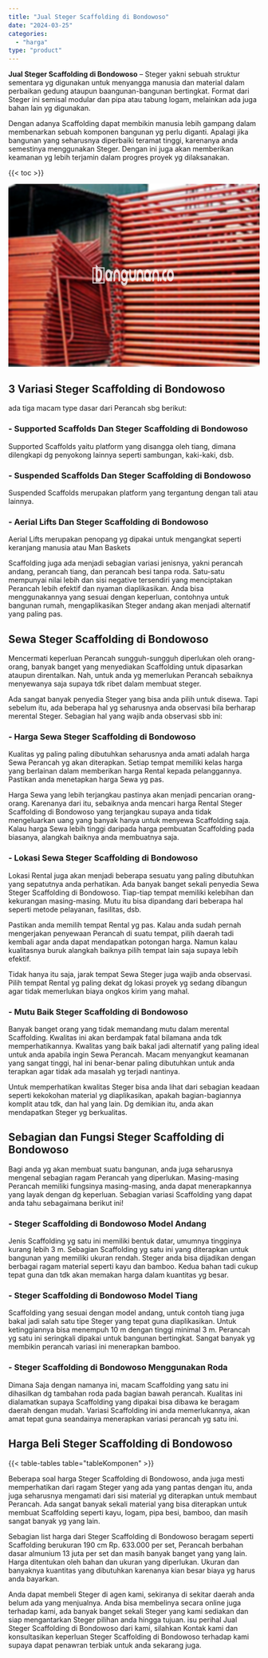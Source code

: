 ```yaml
---
title: "Jual Steger Scaffolding di Bondowoso"
date: "2024-03-25"
categories: 
  - "harga"
type: "product"
---
```


**Jual Steger Scaffolding di Bondowoso** – Steger yakni sebuah struktur sementara yg digunakan untuk menyangga manusia dan material dalam perbaikan gedung ataupun baangunan-bangunan bertingkat. Format dari Steger ini semisal modular dan pipa atau tabung logam, melainkan ada juga bahan lain yg digunakan.

Dengan adanya Scaffolding dapat membikin manusia lebih gampang dalam membenarkan sebuah komponen bangunan yg perlu diganti. Apalagi jika bangunan yang seharusnya diperbaiki teramat tinggi, karenanya anda semestinya menggunakan Steger. Dengan ini juga akan memberikan keamanan yg lebih terjamin dalam progres proyek yg dilaksanakan.

{{< toc >}}

![Jual Steger Scaffolding di Bondowoso](/images/sewa-scaffolding-steger-16.png)

## 3 Variasi Steger Scaffolding di Bondowoso

ada tiga macam type dasar dari Perancah sbg berikut:

### \- Supported Scaffolds Dan Steger Scaffolding di Bondowoso

Supported Scaffolds yaitu platform yang disangga oleh tiang, dimana dilengkapi dg penyokong lainnya seperti sambungan, kaki-kaki, dsb.

### \- Suspended Scaffolds Dan Steger Scaffolding di Bondowoso

Suspended Scaffolds merupakan platform yang tergantung dengan tali atau lainnya.

### \- Aerial Lifts Dan Steger Scaffolding di Bondowoso

Aerial Lifts merupakan penopang yg dipakai untuk mengangkat seperti keranjang manusia atau Man Baskets

Scaffolding juga ada menjadi sebagian variasi jenisnya, yakni perancah andang, perancah tiang, dan perancah besi tanpa roda. Satu-satu mempunyai nilai lebih dan sisi negative tersendiri yang menciptakan Perancah lebih efektif dan nyaman diaplikasikan. Anda bisa menggunakannya yang sesuai dengan keperluan, contohnya untuk bangunan rumah, mengaplikasikan Steger andang akan menjadi alternatif yang paling pas.

## Sewa Steger Scaffolding di Bondowoso

Mencermati keperluan Perancah sungguh-sungguh diperlukan oleh orang-orang, banyak banget yang menyediakan Scaffolding untuk dipasarkan ataupun direntalkan. Nah, untuk anda yg memerlukan Perancah sebaiknya menyewanya saja supaya tdk ribet dalam membuat steger.

Ada sangat banyak penyedia Steger yang bisa anda pilih untuk disewa. Tapi sebelum itu, ada beberapa hal yg seharusnya anda observasi bila berharap merental Steger. Sebagian hal yang wajib anda observasi sbb ini:

### \- Harga Sewa Steger Scaffolding di Bondowoso

Kualitas yg paling paling dibutuhkan seharusnya anda amati adalah harga Sewa Perancah yg akan diterapkan. Setiap tempat memiliki kelas harga yang berlainan dalam memberikan harga Rental kepada pelanggannya. Pastikan anda menetapkan harga Sewa yg pas.

Harga Sewa yang lebih terjangkau pastinya akan menjadi pencarian orang-orang. Karenanya dari itu, sebaiknya anda mencari harga Rental Steger Scaffolding di Bondowoso yang terjangkau supaya anda tidak mengeluarkan uang yang banyak hanya untuk menyewa Scaffolding saja. Kalau harga Sewa lebih tinggi daripada harga pembuatan Scaffolding pada biasanya, alangkah baiknya anda membuatnya saja.

### \- Lokasi Sewa Steger Scaffolding di Bondowoso

Lokasi Rental juga akan menjadi beberapa sesuatu yang paling dibutuhkan yang sepatutnya anda perhatikan. Ada banyak banget sekali penyedia Sewa Steger Scaffolding di Bondowoso. Tiap-tiap tempat memiliki kelebihan dan kekurangan masing-masing. Mutu itu bisa dipandang dari beberapa hal seperti metode pelayanan, fasilitas, dsb.

Pastikan anda memilih tempat Rental yg pas. Kalau anda sudah pernah mengerjakan penyewaan Perancah di suatu tempat, pilih daerah tadi kembali agar anda dapat mendapatkan potongan harga. Namun kalau kualitasnya buruk alangkah baiknya pilih tempat lain saja supaya lebih efektif.

Tidak hanya itu saja, jarak tempat Sewa Steger juga wajib anda observasi. Pilih tempat Rental yg paling dekat dg lokasi proyek yg sedang dibangun agar tidak memerlukan biaya ongkos kirim yang mahal.

### \- Mutu Baik Steger Scaffolding di Bondowoso

Banyak banget orang yang tidak memandang mutu dalam merental Scaffolding. Kwalitas ini akan berdampak fatal bilamana anda tdk memperhatikannya. Kwalitas yang baik bakal jadi alternatif yang paling ideal untuk anda apabila ingin Sewa Perancah. Macam menyangkut keamanan yang sangat tinggi, hal ini benar-benar paling dibutuhkan untuk anda terapkan agar tidak ada masalah yg terjadi nantinya.

Untuk memperhatikan kwalitas Steger bisa anda lihat dari sebagian keadaan seperti kekokohan material yg diaplikasikan, apakah bagian-bagiannya komplit atau tdk, dan hal yang lain. Dg demikian itu, anda akan mendapatkan Steger yg berkualitas.

## Sebagian dan Fungsi Steger Scaffolding di Bondowoso

Bagi anda yg akan membuat suatu bangunan, anda juga seharusnya mengenal sebagian ragam Perancah yang diperlukan. Masing-masing Perancah memiliki fungsinya masing-masing, anda dapat menerapkannya yang layak dengan dg keperluan. Sebagian variasi Scaffolding yang dapat anda tahu sebagaimana berikut ini!

### \- Steger Scaffolding di Bondowoso Model Andang

Jenis Scaffolding yg satu ini memiliki bentuk datar, umumnya tingginya kurang lebih 3 m. Sebagian Scaffolding yg satu ini yang diterapkan untuk bangunan yang memiliki ukuran rendah. Steger anda bisa dijadikan dengan berbagai ragam material seperti kayu dan bamboo. Kedua bahan tadi cukup tepat guna dan tdk akan memakan harga dalam kuantitas yg besar.

### \- Steger Scaffolding di Bondowoso Model Tiang

Scaffolding yang sesuai dengan model andang, untuk contoh tiang juga bakal jadi salah satu tipe Steger yang tepat guna diaplikasikan. Untuk ketinggiannya bisa menempuh 10 m dengan tinggi minimal 3 m. Perancah yg satu ini seringkali dipakai untuk bangunan bertingkat. Sangat banyak yg membikin perancah variasi ini menerapkan bamboo.

### \- Steger Scaffolding di Bondowoso Menggunakan Roda

Dimana Saja dengan namanya ini, macam Scaffolding yang satu ini dihasilkan dg tambahan roda pada bagian bawah perancah. Kualitas ini dialamatkan supaya Scaffolding yang dipakai bisa dibawa ke beragam daerah dengan mudah. Variasi Scaffolding ini anda memerlukannya, akan amat tepat guna seandainya menerapkan variasi perancah yg satu ini.

## Harga Beli Steger Scaffolding di Bondowoso

{{< table-tables table="tableKomponen" >}}

Beberapa soal harga Steger Scaffolding di Bondowoso, anda juga mesti memperhatikan dari ragam Steger yang ada yang pantas dengan itu, anda juga seharusnya mengamati dari sisi material yg diterapkan untuk membaut Perancah. Ada sangat banyak sekali material yang bisa diterapkan untuk membuat Scaffolding seperti kayu, logam, pipa besi, bamboo, dan masih sangat banyak yg yang lain.

Sebagian list harga dari Steger Scaffolding di Bondowoso beragam seperti Scaffolding berukuran 190 cm Rp. 633.000 per set, Perancah berbahan dasar almunium 13 juta per set dan masih banyak banget yang yang lain. Harga ditentukan oleh bahan dan ukuran yang diperlukan. Ukuran dan banyaknya kuantitas yang dibutuhkan karenanya kian besar biaya yg harus anda bayarkan.

Anda dapat membeli Steger di agen kami, sekiranya di sekitar daerah anda belum ada yang menjualnya. Anda bisa membelinya secara online juga terhadap kami, ada banyak banget sekali Steger yang kami sediakan dan siap mengantarkan Steger pilihan anda hingga tujuan. isu perihal Jual Steger Scaffolding di Bondowoso dari kami, silahkan Kontak kami dan konsultasikan keperluan Steger Scaffolding di Bondowoso terhadap kami supaya dapat penawran terbiak untuk anda sekarang juga.
